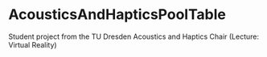 # AcousticsAndHapticsPoolTable
Student project from the TU Dresden Acoustics and Haptics Chair (Lecture: Virtual Reality)
